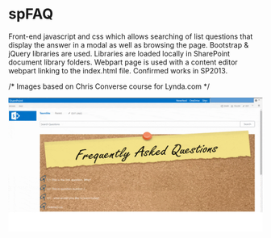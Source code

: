 # spFAQ
Front-end javascript and css which allows searching of list questions that display the answer in a modal as well as browsing the page.
Bootstrap & jQuery libraries are used.
Libraries are loaded locally in SharePoint document library folders.
Webpart page is used with a content editor webpart linking to the index.html file.
Confirmed works in SP2013.

/*  Images based on Chris Converse course for Lynda.com  */

![sharePoint screenshot gif](https://github.com/pvestal/spFAQ/blob/master/images/screenShots.gif)
